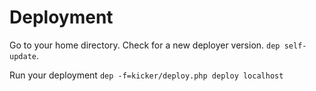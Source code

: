 # Deployment

Go to your home directory. Check for a new deployer version. `dep self-update`.

Run your deployment
`dep -f=kicker/deploy.php deploy localhost`
